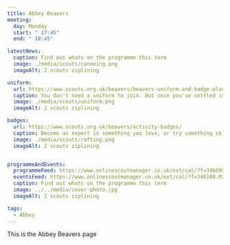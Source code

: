 ```yaml
---
title: Abbey Beavers
meeting:
  day: Monday
  start: " 17:45"
  end: " 18:45"

latestNews:
  caption: Find out whats on the programme this term
  image: ./media/scouts/canoeing.png
  imageAlt: 2 scouts ziplining

uniform:
  url: https://www.scouts.org.uk/beavers/beavers-uniform-and-badge-placement/
  caption: You don't need a uniform to join. But once you've settled in, you'll start speedily earning badges, and you'll need to know where to put them!
  image: ./media/scouts/uniform.png
  imageAlt: 2 scouts ziplining

badges:
  url: https://www.scouts.org.uk/beavers/activity-badges/
  caption: Become an expert in something you love, or try something shiny and new. There’s a badge to suit each and every Beaver.
  image: ./media/scouts/rafting.png
  imageAlt: 2 scouts ziplining


programmeAndEvents:
  programmeFeed: https://www.onlinescoutmanager.co.uk/ext/cal/?f=346099.ODk3MmE0MWYwNDI3ZWVlZDQ2MWI0MDg2MTNmNDU3ODgzZDYyYmExN2E4MTNhN2E4NGE5NmE5NWViZDAzNzZhYmYwMjY2ZjM5ZmYwOGJiMWJkYzdjNTExMjFkYzc3ODc4NzNmYzNiMTJhZDg0ZTQ1N2ZiNTU1M2VkNThmYWQ0M2Q%3D.4IVEUcGWY9
  eventsFeed: https://www.onlinescoutmanager.co.uk/ext/cal/?f=346100.M2Y5ZTM0MzI0NjU0YTU3YjRjZTAyZTE3MmRmOWZiNzMyZTc1Y2E4MzVhZWVlM2M0YWZiMDNlOTgxNDEyOTg1NTgzN2VmNzRmMGQ1OTI4M2M4MDcxNmQwOGRhYzQ3MWZhYzJhZmMwN2U2ZTczOTk3M2ZlYzRkY2MwMjQzYzllNDk%3D.TTn2VYoiIs
  caption: Find out whats on the programme this term
  image: ../../media/cover-photo.jpg
  imageAlt: 2 scouts ziplining

tags:
  - Abbey
---
```


This is the Abbey Beavers page